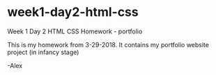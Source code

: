 # week1-day2-html-css
Week 1 Day 2 HTML CSS Homework - portfolio

This is my homework from 3-29-2018.  It contains my portfolio website project (in infancy stage)

-Alex
